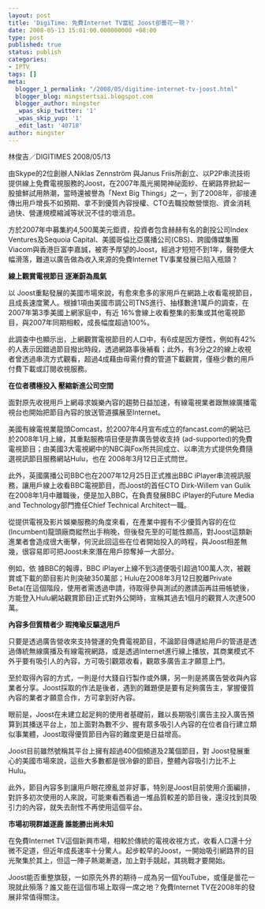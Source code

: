 ```yaml
---
layout: post
title: 'DigiTime: 免費Internet TV當紅 Joost卻曇花一現？'
date: 2008-05-13 15:01:00.000000000 +08:00
type: post
published: true
status: publish
categories:
- IPTV
tags: []
meta:
  blogger_1_permalink: "/2008/05/digitime-internet-tv-joost.html"
  blogger_blog: mingstertsai.blogspot.com
  blogger_author: mingster
  _wpas_skip_twitter: '1'
  _wpas_skip_yup: '1'
  _edit_last: '40718'
author: mingster
---
```

<p>林俊吉／DIGITIMES 2008/05/13</p>
<p>由Skype的2位創辦人Niklas Zennström 與Janus Friis所創立、以P2P串流技術提供線上免費電視服務的Joost，在2007年風光揭開神祕面紗、在網路界掀起一股搶鮮試用熱潮，當時還被譽為「Next Big Things」之一，到了2008年，卻接連傳出用戶增長不如預期、拿不到優質內容授權、CTO去職投敵營懷抱、資金消耗過快、營運規模縮減等狀況不佳的壞消息。</p>
<p>方於2007年中募集約4,500萬美元鉅資，投資者包含赫赫有名的創投公司Index Ventures及Sequoia Capital、美國哥倫比亞廣播公司(CBS)、跨國傳媒集團Viacom與香港巨富李嘉誠，被寄予厚望的Joost，經過才短短不到1年，聲勢便大幅滑落，難道以廣告做為收入來源的免費Internet TV事業發展已陷入瓶頸？</p>
<p><span style="font-weight:bold;">線上觀賞電視節目  逐漸蔚為風氣</span></p>
<p>以 Joost重點發展的美國市場來說，有愈來愈多的家用戶在網路上收看電視節目，且成長速度驚人。根據1項由美國市調公司TNS進行、抽樣數達1萬戶的調查，在2007年第3季美國上網家庭中，有近 16%會線上收看整集的影集或其他電視節目，與2007年同期相較，成長幅度超過100%。</p>
<p>此調查中也顯示出，上網觀賞電視節目的人口中，有6成是因方便性，例如有42%的人表示因錯過節目撥出時段，透過網路事後補看；此外，有3分之2的線上收視者曾透過串流方式觀看，超過4成藉由毋需付費的管道下載觀賞，僅極少數的用戶付費下載或訂閱收視服務。</p>
<p><span style="font-weight:bold;">在位者積極投入 壓縮新進公司空間</span></p>
<p>面對原先收視用戶上網尋求娛樂內容的趨勢日益加速，有線電視業者跟無線廣播電視台也開始把節目內容的放送管道擴展至Internet。</p>
<p>美國有線電視業龍頭Comcast，於2007年4月宣布成立的fancast.com的網站已於2008年1月上線，其重點服務項目便是靠廣告營收支持 (ad-supported)的免費電視節目；由美國3大電視網中的NBC與Fox所共同成立、以串流方式提供免費隨選視訊節目服務網站Hulu，也在 2008年3月12日正式問世。</p>
<p>此外，英國廣播公司BBC也在2007年12月25日正式推出BBC iPlayer串流視訊服務，讓用戶線上收看BBC電視節目，而Joost的首任CTO Dirk-Willem van Gulik在2008年1月中離職後，便是加入BBC，在負責發展BBC iPlayer的Future Media and Technology部門擔任Chief Technical Architect一職。</p>
<p>從提供電視及影片娛樂服務的角度來看，在產業中握有不少優質內容的在位(Incumbent)龍頭廠商縱然出手稍晚，但後發先至的可能性頗高，對Joost這類新進業者會造成很大衝擊，何況此回這些在位者開始投入的時程，與Joost相差無幾，很容易即可把Joost未來潛在用戶掠奪掉一大部分。</p>
<p>例如，依 據BBC的報導，BBC iPlayer上線不到3週便吸引超過100萬人次，被觀賞或下載的節目影片則突破350萬部；Hulu在2008年3月12日脫離Private Beta(在這個階段，使用者需透過申請，待取得參與測試的邀請函再註冊帳號後，方能登入Hulu網站觀賞節目)正式對外公開時，宣稱其過去1個月的觀賞人次達500萬。</p>
<p><span style="font-weight:bold;">內容多但質精者少 瑕掩瑜反驅退用戶</span></p>
<p>只要是透過廣告營收來支持營運的免費電視節目，不論節目傳遞給用戶的管道是透過傳統無線廣播及有線電視網路，或是透過Internet進行線上播放，其商業模式不外乎要有吸引人的內容，方可吸引觀眾收看，觀眾多廣告主才願意上門。</p>
<p>至於取得內容的方式，一則是付大錢自行製作或外購，另一則是將廣告營收與內容業者分享。Joost採取的作法是後者，遇到的難題便是要有足夠廣告主，掌握優質內容的業者才願意合作，方可拿到好內容。</p>
<p>眼前是，Joost在未建立起足夠的使用者基礎前，難以長期吸引廣告主投入廣告預算到其播送平台上，加上面對為數不少、握有眾多吸引人內容的在位者自行建立類似事業體，Joost取得優質節目內容的難度更是日益增高。</p>
<p>Joost目前雖然號稱其平台上擁有超過400個頻道及2萬個節目，對 Joost發展重心的美國市場來說，這些大多數都是很冷僻的節目，整體內容吸引力比不上Hulu。</p>
<p>此外，節目內容多到讓用戶眼花撩亂並非好事，特別是Joost目前使用介面編排，對許多初次使用的人來說，可能東看西看過一堆品質較差的節目後，還沒找到具吸引力的內容，就失去耐性不再使用這個平台。</p>
<p><span style="font-weight:bold;">市場初現群雄逐鹿 誰能勝出尚未知</span></p>
<p>在免費Internet TV這個新興市場，相較於傳統的電視收視方式，收看人口還十分微不足道，但近年成長速率十分驚人。起步較早的Joost，一開始吸引網路界的目光聚集於其上，但這一陣子熱潮漸退，加上對手競起，其挑戰才要開始。</p>
<p>Joost能否重整旗鼓，一如原先外界的期待－成為另一個YouTube，或僅是曇花一現就此殞落？誰又能在這個市場上取得一席之地？免費Internet TV在2008年的發展非常值得關注。</p>
